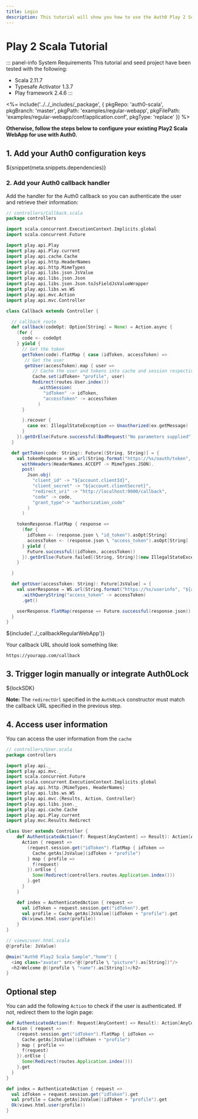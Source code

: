 ```yaml
---
title: Login
description: This tutorial will show you how to use the Auth0 Play 2 Scala SDK to add authentication and authorization to your web app.
---
```


# Play 2 Scala Tutorial

::: panel-info System Requirements
This tutorial and seed project have been tested with the following:

* Scala 2.11.7
* Typesafe Activator 1.3.7
* Play framework 2.4.6
:::

<%= include('../../_includes/_package', {
  pkgRepo: 'auth0-scala',
  pkgBranch: 'master',
  pkgPath: 'examples/regular-webapp',
  pkgFilePath: 'examples/regular-webapp/conf/application.conf',
  pkgType: 'replace'
}) %>

**Otherwise, follow the steps below to configure your existing Play2 Scala WebApp for use with Auth0.**

## 1. Add your Auth0 configuration keys

${snippet(meta.snippets.dependencies)}

### 2. Add your Auth0 callback handler

Add the handler for the Auth0 callback so you can authenticate the user and retrieve their information:

```scala
// controllers/Callback.scala
package controllers

import scala.concurrent.ExecutionContext.Implicits.global
import scala.concurrent.Future

import play.api.Play
import play.api.Play.current
import play.api.cache.Cache
import play.api.http.HeaderNames
import play.api.http.MimeTypes
import play.api.libs.json.JsValue
import play.api.libs.json.Json
import play.api.libs.json.Json.toJsFieldJsValueWrapper
import play.api.libs.ws.WS
import play.api.mvc.Action
import play.api.mvc.Controller

class Callback extends Controller {

  // callback route
  def callback(codeOpt: Option[String] = None) = Action.async {
    (for {
      code <- codeOpt
    } yield {
      // Get the token
      getToken(code).flatMap { case (idToken, accessToken) =>
       // Get the user
       getUser(accessToken).map { user =>
          // Cache the user and tokens into cache and session respectively
          Cache.set(idToken+ "profile", user)
          Redirect(routes.User.index())
            .withSession(
              "idToken" -> idToken,
              "accessToken" -> accessToken
            )
      }

      }.recover {
        case ex: IllegalStateException => Unauthorized(ex.getMessage)
      }
    }).getOrElse(Future.successful(BadRequest("No parameters supplied")))
  }

  def getToken(code: String): Future[(String, String)] = {
    val tokenResponse = WS.url(String.format("https://%s/oauth/token", "${account.namespace}"))(Play.current).
      withHeaders(HeaderNames.ACCEPT -> MimeTypes.JSON).
      post(
        Json.obj(
          "client_id" -> "${account.clientId}",
          "client_secret" -> "${account.clientSecret}",
          "redirect_uri" -> "http://localhost:9000/callback",
          "code" -> code,
          "grant_type"-> "authorization_code"
        )
      )

    tokenResponse.flatMap { response =>
      (for {
        idToken <- (response.json \ "id_token").asOpt[String]
        accessToken <- (response.json \ "access_token").asOpt[String]
      } yield {
        Future.successful((idToken, accessToken))
      }).getOrElse(Future.failed[(String, String)](new IllegalStateException("Tokens not sent")))
    }

  }

  def getUser(accessToken: String): Future[JsValue] = {
    val userResponse = WS.url(String.format("https://%s/userinfo", "${account.namespace}"))(Play.current)
      .withQueryString("access_token" -> accessToken)
      .get()

    userResponse.flatMap(response => Future.successful(response.json))
  }
}
```

${include('../_callbackRegularWebApp')}

Your callback URL should look something like:

`https://yourapp.com/callback`

## 3. Trigger login manually or integrate Auth0Lock

${lockSDK}

**Note:** The `redirectUrl` specified in the `Auth0Lock` constructor must match the callback URL specified in the previous step.

## 4. Access user information

You can access the user information from the `cache`

```scala
// controllers/User.scala
package controllers

import play.api._
import play.api.mvc._
import scala.concurrent.Future
import scala.concurrent.ExecutionContext.Implicits.global
import play.api.http.{MimeTypes, HeaderNames}
import play.api.libs.ws.WS
import play.api.mvc.{Results, Action, Controller}
import play.api.libs.json._
import play.api.cache.Cache
import play.api.Play.current
import play.mvc.Results.Redirect

class User extends Controller {
    def AuthenticatedAction(f: Request[AnyContent] => Result): Action[AnyContent] = {
      Action { request =>
        (request.session.get("idToken").flatMap { idToken =>
          Cache.getAs[JsValue](idToken + "profile")
        } map { profile =>
          f(request)
        }).orElse {
          Some(Redirect(controllers.routes.Application.index()))
        }.get
      }
    }

    def index = AuthenticatedAction { request =>
      val idToken = request.session.get("idToken").get
      val profile = Cache.getAs[JsValue](idToken + "profile").get
      Ok(views.html.user(profile))
    }
}
```

```scala
// views/user.html.scala
@(profile: JsValue)

@main("Auth0 Play2 Scala Sample","home") {
  <img class="avatar" src='@((profile \ "picture").as[String])'/>
  <h2>Welcome @((profile \ "name").as[String])</h2>
}
```

## Optional step

You can add the following `Action` to check if the user is authenticated. If not, redirect them to the login page:

```scala
def AuthenticatedAction(f: Request[AnyContent] => Result): Action[AnyContent] = {
  Action { request =>
    (request.session.get("idToken").flatMap { idToken =>
      Cache.getAs[JsValue](idToken + "profile")
    } map { profile =>
      f(request)
    }).orElse {
      Some(Redirect(routes.Application.index()))
    }.get
  }
}

def index = AuthenticatedAction { request =>
  val idToken = request.session.get("idToken").get
  val profile = Cache.getAs[JsValue](idToken + "profile").get
  Ok(views.html.user(profile))
}
```
